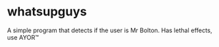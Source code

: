 # whatsupguys
A simple program that detects if the user is Mr Bolton. Has lethal effects, use AYOR™
